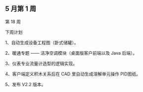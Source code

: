 ## 5 月第 1 周

第 18 周

下周计划

1、自动生成设备工程图（卧式储罐）。

2、暖通专题 —— 洁净空调模块（桌面版客户前端以及 Java 后端）。

3、仪表专业流量计选型的逻辑实现。

4、客户端定义积木关系后在 CAD 里自动生成溶解单元操作 PID图纸。

5、发布 V2.2 版本。